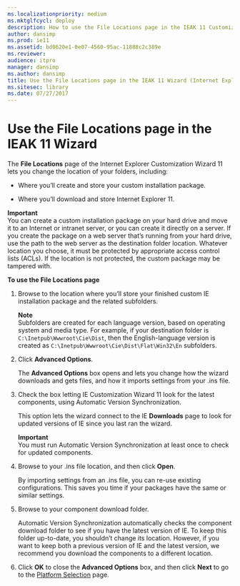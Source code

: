 ```yaml
---
ms.localizationpriority: medium
ms.mktglfcycl: deploy
description: How to use the File Locations page in the IEAK 11 Customization Wizard to change the location of your install package and IE11 folders.
author: dansimp
ms.prod: ie11
ms.assetid: bd0620e1-0e07-4560-95ac-11888c2c389e
ms.reviewer: 
audience: itpro
manager: dansimp
ms.author: dansimp
title: Use the File Locations page in the IEAK 11 Wizard (Internet Explorer Administration Kit 11 for IT Pros)
ms.sitesec: library
ms.date: 07/27/2017
---
```



# Use the File Locations page in the IEAK 11 Wizard
The **File Locations** page of the Internet Explorer Customization Wizard 11 lets you change the location of your folders, including:

-   Where you’ll create and store your custom installation package.

-   Where you’ll download and store Internet Explorer 11.

**Important**<br>
You can create a custom installation package on your hard drive and move it to an Internet or intranet server, or you can create it directly on a server. If you create the package on a web server that’s running from your hard drive, use the path to the web server as the destination folder location. Whatever location you choose, it must be protected by appropriate access control lists (ACLs). If the location is not protected, the custom package may be tampered with.

**To use the File Locations page**

1.  Browse to the location where you’ll store your finished custom IE installation package and the related subfolders.<p>
**Note**<br>Subfolders are created for each language version, based on operating system and media type. For example, if your destination folder is `C:\Inetpub\Wwwroot\Cie\Dist`, then the English-language version is created as `C:\Inetpub\Wwwroot\Cie\Dist\Flat\Win32\En` subfolders.

2.  Click **Advanced Options**.<p>
The **Advanced Options** box opens and lets you change how the wizard downloads and gets files, and how it imports settings from your .ins file.

3.  Check the box letting IE Customization Wizard 11 look for the latest components, using Automatic Version Synchronization.<p>
This option lets the wizard connect to the IE **Downloads** page to look for updated versions of IE since you last ran the wizard.<p>
**Important**<br>
You must run Automatic Version Synchronization at least once to check for updated components.

4.  Browse to your .ins file location, and then click **Open**.<p>
By importing settings from an .ins file, you can re-use existing configurations. This saves you time if your packages have the same or similar settings.

5.  Browse to your component download folder.<p>
Automatic Version Synchronization automatically checks the component download folder to see if you have the latest version of IE. To keep this folder up-to-date, you shouldn’t change its location. However, if you want to keep both a previous version of IE and the latest version, we recommend you download the components to a different location.

6.  Click **OK** to close the **Advanced Options** box, and then click **Next** to go to the [Platform Selection](platform-selection-ieak11-wizard.md) page.

 

 





